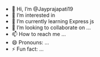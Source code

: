 - 👋 Hi, I’m @Jayprajapati19
- 👀 I’m interested in 
- 🌱 I’m currently learning Express js
- 💞️ I’m looking to collaborate on ...
- 📫 How to reach me ...
- 😄 Pronouns: ...
- ⚡ Fun fact: ...

<!---
Jayprajapati19/Jayprajapati19 is a ✨ special ✨ repository because its `README.md` (this file) appears on your GitHub profile.
You can click the Preview link to take a look at your changes.
--->
